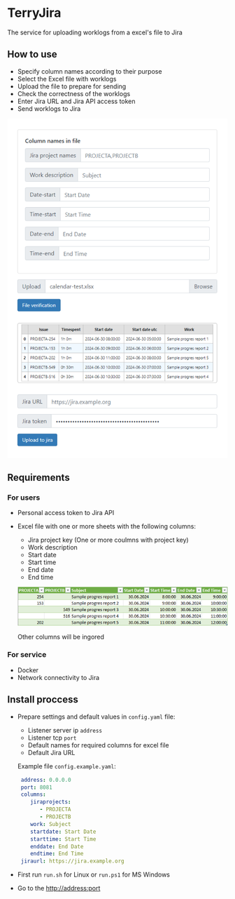 # TerryJira
The service for uploading worklogs from a excel's file to Jira
## How to use
- Specify column names according to their purpose
- Select the Excel file with worklogs
- Upload the file to prepare for sending
- Check the correctness of the worklogs
- Enter Jira URL and Jira API access token
- Send worklogs to Jira

![alt text](docs/images/howto.png "Prepare")
## Requirements
### For users
-  Personal access token to Jira API
-  Excel file with one or more sheets with the following columns:
   -  Jira project key (One or more coulmns with project key)
   -  Work description
   -  Start date
   -  Start time
   -  End date
   -  End time
   
   ![alt text](docs/images/example-of-excel-file.png "Title")
   
   Other columns will be ingored
### For service
- Docker
- Network connectivity to Jira  
## Install proccess
- Prepare settings and default values in `config.yaml` file:
  - Listener server ip `address`
  - Listener tcp `port`
  - Default names for required columns for excel file
  - Default Jira URL

  Example file `config.example.yaml`:
  ```yaml 
   address: 0.0.0.0
   port: 8081
   columns:
      jiraprojects:
         - PROJECTA
         - PROJECTB
      work: Subject
      startdate: Start Date
      starttime: Start Time
      enddate: End Date
      endtime: End Time
   jiraurl: https://jira.example.org
  ```

- First run `run.sh` for Linux or `run.ps1` for MS Windows
- Go to the <http://address:port>
